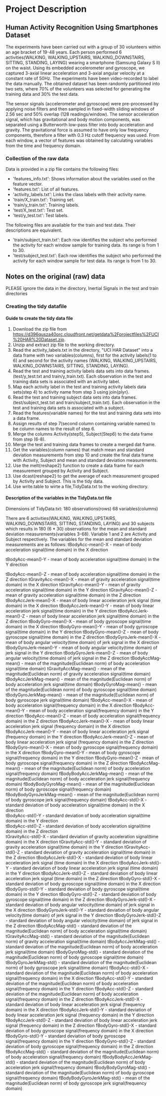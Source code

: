 # Project Description
## Human Activity Recognition Using Smartphones Dataset

The experiments have been carried out with a group of 30 volunteers within an age bracket of 19-48 years. Each person performed 6 activities(WALKING, WALKING_UPSTAIRS, WALKING_DOWNSTAIRS, SITTING, STANDING, LAYING) wearing a smartphone (Samsung Galaxy S II) on the waist. Using its embedded accelerometer and gyroscope, we captured 3-axial linear acceleration and 3-axial angular velocity at a constant rate of 50Hz. The experiments have been video-recorded to label the data manually. The obtained dataset has been randomly partitioned into two sets, where 70% of the volunteers was selected for generating the training data and 30% the test data. 

The sensor signals (accelerometer and gyroscope) were pre-processed by applying noise filters and then sampled in fixed-width sliding windows of 2.56 sec and 50% overlap (128 readings/window). The sensor acceleration signal, which has gravitational and body motion components, was separated using a Butterworth low-pass filter into body acceleration and gravity. The gravitational force is assumed to have only low frequency components, therefore a filter with 0.3 Hz cutoff frequency was used. From each window, a vector of features was obtained by calculating variables from the time and frequency domain. 

### Collection of the raw data
Data is provided in a zip file contains the following files:
* 'features_info.txt': Shows information about the variables used on the feature vector.
* 'features.txt': List of all features.
* 'activity_labels.txt': Links the class labels with their activity name.
* 'train/X_train.txt': Training set.
* 'train/y_train.txt': Training labels.
* 'test/X_test.txt': Test set.
* 'test/y_test.txt': Test labels.

The following files are available for the train and test data. Their descriptions are equivalent. 
* 'train/subject_train.txt': Each row identifies the subject who performed the activity for each window sample for training data. Its range is from 1 to 30. 
* 'test/subject_test.txt': Each row identifies the subject who performed the activity for each window sample for test data. Its range is from 1 to 30. 

## Notes on the original (raw) data
PLEASE ignore the data in the directory, Inertial Signals in the test and train directories

### Creating the tidy datafile
#### Guide to create the tidy data file
1. Download the zip file from https://d396qusza40orc.cloudfront.net/getdata%2Fprojectfiles%2FUCI%20HAR%20Dataset.zip.
2. Unzip and extract zip file to the working directory.
3. Read the activity_labels.txt in the directory, "UCI HAR Dataset" into a data frame with two variables(columns), first for the activity labels(1 to 6) and second for the activity names (WALKING, WALKING_UPSTAIRS, WALKING_DOWNSTAIRS, SITTING, STANDING,  LAYING).
4. Read the test and training activity labels data sets into data frames.(test/y_test.txt and train/y_train.txt). Each observation in the test and training data sets is associated with an activity label.
5. Map each activity label in the test and training activity labels data sets(step 4) to activity name from step 3 using join{plyr}.
6. Read the test and training subject data sets into data frames.(test/subject_test.txt and train/subject_train.txt). Each observation in the test and training data sets is associated with a subject.
7. Read the features(variable names) for the test and training data sets into a data frame.
8. Assign results of step 7(second column containing variable names) to be column names to the result of step 6.
9. Merge the columns Activity(step5), Subject(Step6) to the data frame from step (6-8).
10. Merge the test and training data frames to create a merged dat frame.
11. Get the variables(column names) that match mean and standard deviation measurements from step 10 and create the final data frame with Activity, Subject and mean and standard deviation measurements.
12. Use the melt{reshape2} function to create a data frame for each measurement grouped by Activity and Subject.
13. Use dcast{reshape2} to get the average of each measurement grouped by Activity and Subject. This is the tidy data.
14. Use write.table to wirte a file,TidyData.txt to the working directory.

#### Description of the variables in the TidyData.txt file

Dimensions of TidyData.txt: 180 observations(rows)
                            68 variables(columns)
                            
There are 6 activities(WALKING, WALKING_UPSTAIRS, WALKING_DOWNSTAIRS, SITTING, STANDING, LAYING) and 30 subjects which results in 180 (6 * 30) observations for the mean and standard deviation measurements(variables 3-68). Variable 1 and 2 are Activity and Subject respectively.
The variables for the mean and standard deviation measurements are as follows:
tBodyAcc-mean()-X - mean of body acceleration signal(time domain) in the X direction

tBodyAcc-mean()-Y - mean of body acceleration signal(time domain) in the Y direction

tBodyAcc-mean()-Z - mean of body acceleration signal(time domain) in the Z direction
tGravityAcc-mean()-X - mean of gravity acceleration signal(time domain) in the X direction
tGravityAcc-mean()-Y - mean of gravity acceleration signal(time domain) in the Y direction
tGravityAcc-mean()-Z - mean of gravity acceleration signal(time domain) in the Z direction
tBodyAccJerk-mean()-X - mean of body linear acceleration jerk signal (time domain) in the X direction
tBodyAccJerk-mean()-Y - mean of body linear acceleration jerk signal(time domain) in the Y direction
tBodyAccJerk-mean()-Z - mean of body linear acceleration jerk signal(time domain) in the Z direction
tBodyGyro-mean()-X - mean of body gyroscope signal(time domain) in the X direction
tBodyGyro-mean()-Y - mean of body gyroscope signal(time domain) in the Y direction
tBodyGyro-mean()-Z - mean of body gyroscope signal(time domain) in the Z direction
tBodyGyroJerk-mean()-X - mean of body angular velocity(time domain) of jerk signal in the X direction
tBodyGyroJerk-mean()-Y - mean of body angular velocity(time domain) of jerk signal in the Y direction
tBodyGyroJerk-mean()-Z - mean of body angular velocity(time domain) of jerk signal in the Z direction
tBodyAccMag-mean() - mean of the magnitude(Euclidean norm) of body acceleration signal(time domain)
tGravityAccMag-mean() - mean of the magnitude(Euclidean norm) of gravity acceleration signal(time domain)
tBodyAccJerkMag-mean() - mean of the magnitude(Euclidean norm) of body acceleration jerk signal(time domain)
tBodyGyroMag-mean() - mean of the magnitude(Euclidean norm) of body gyroscope signal(time domain)
tBodyGyroJerkMag-mean() - mean of the magnitude(Euclidean norm) of body gyroscope jerk signal(time domain)
fBodyAcc-mean()-X - mean of body acceleration signal(frequency domain) in the X direction
fBodyAcc-mean()-Y - mean of body acceleration signal(frequency domain) in the Y direction
fBodyAcc-mean()-Z - mean of body acceleration signal(frequency domain) in the Z direction
fBodyAccJerk-mean()-X - mean of body linear acceleration jerk signal (frequency domain) in the X direction
fBodyAccJerk-mean()-Y - mean of body linear acceleration jerk signal (frequency domain) in the Y direction
fBodyAccJerk-mean()-Z - mean of body linear acceleration jerk signal (frequency domain) in the Z direction
fBodyGyro-mean()-X - mean of body gyroscope signal(frequency domain) in the X direction
fBodyGyro-mean()-Y - mean of body gyroscope signal(frequency domain) in the Y direction
fBodyGyro-mean()-Z - mean of body gyroscope signal(frequency domain) in the Z direction
fBodyAccMag-mean() - mean of the magnitude(Euclidean norm) of body acceleration signal(frequency domain) 
fBodyBodyAccJerkMag-mean() - mean of the magnitude(Euclidean norm) of body acceleration jerk signal(frequency domain) 
fBodyBodyGyroMag-mean() - mean of the magnitude(Euclidean norm) of body gyroscope signal(frequency domain)
fBodyBodyGyroJerkMag-mean() - mean of the magnitude(Euclidean norm) of body gyroscope jerk signal(frequency domain)
tBodyAcc-std()-X - standard deviation of body acceleration signal(time domain) in the X direction          
tBodyAcc-std()-Y - standard deviation of body acceleration signal(time domain) in the Y direction          
tBodyAcc-std()-Z - standard deviation of body acceleration signal(time domain) in the Z direction          
tGravityAcc-std()-X - standard deviation of gravity acceleration signal(time domain) in the X direction
tGravityAcc-std()-Y - standard deviation of gravity acceleration signal(time domain) in the Y direction
tGravityAcc-std()-Z - standard deviation of gravity acceleration signal(time domain) in the Z direction
tBodyAccJerk-std()-X - standard deviation of body linear acceleration jerk signal (time domain) in the X direction 
tBodyAccJerk-std()-Y - standard deviation of body linear acceleration jerk signal (time domain) in the Y direction 
tBodyAccJerk-std()-Z - standard deviation of body linear acceleration jerk signal (time domain) in the Z direction 
tBodyGyro-std()-X - standard deviation of body gyroscope signal(time domain) in the X direction 
tBodyGyro-std()-Y - standard deviation of body gyroscope signal(time domain) in the Y direction 
tBodyGyro-std()-Z - standard deviation of body gyroscope signal(time domain) in the Z direction 
tBodyGyroJerk-std()-X - standard deviation of body angular velocity(time domain) of jerk signal in the X direction
tBodyGyroJerk-std()-Y - standard deviation of body angular velocity(time domain) of jerk signal in the Y direction
tBodyGyroJerk-std()-Z - standard deviation of body angular velocity(time domain) of jerk signal in the Z direction
tBodyAccMag-std() - standard deviation of the magnitude(Euclidean norm) of body acceleration signal(time domain)
tGravityAccMag-std() - standard deviation of the magnitude(Euclidean norm) of gravity acceleration signal(time domain)
tBodyAccJerkMag-std() - standard deviation of the magnitude(Euclidean norm) of body acceleration jerk signal(time domain)
tBodyGyroMag-std() - standard deviation of the magnitude(Euclidean norm) of body gyroscope signal(time domain)
tBodyGyroJerkMag-std() - standard deviation of the magnitude(Euclidean norm) of body gyroscope jerk signal(time domain)
fBodyAcc-std()-X - standard deviation of the magnitude(Euclidean norm) of body acceleration signal(frequency domain) in the X direction
fBodyAcc-std()-Y - standard deviation of the magnitude(Euclidean norm) of body acceleration signal(frequency domain) in the Y direction
fBodyAcc-std()-Z - standard deviation of the magnitude(Euclidean norm) of body acceleration signal(frequency domain) in the Z direction
fBodyAccJerk-std()-X - standard deviation of body linear acceleration jerk signal (frequency domain) in the X direction
fBodyAccJerk-std()-Y - standard deviation of body linear acceleration jerk signal (frequency domain) in the Y direction
fBodyAccJerk-std()-Z - standard deviation of body linear acceleration jerk signal (frequency domain) in the Z direction
fBodyGyro-std()-X - standard deviation of body gyroscope signal(frequency domain) in the X direction
fBodyGyro-std()-Y - standard deviation of body gyroscope signal(frequency domain) in the Y direction
fBodyGyro-std()-Z - standard deviation of body gyroscope signal(frequency domain) in the Z direction
fBodyAccMag-std() - standard deviation of the magnitude(Euclidean norm) of body acceleration signal(frequency domain) 
fBodyBodyAccJerkMag-std() - standard deviation of the magnitude(Euclidean norm) of body acceleration jerk signal(frequency domain) 
fBodyBodyGyroMag-std() - standard deviation of the magnitude(Euclidean norm) of body gyroscope signal(frequency domain)
fBodyBodyGyroJerkMag-std() - mean of the magnitude(Euclidean norm) of body gyroscope jerk signal(frequency domain)
